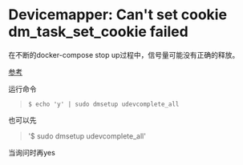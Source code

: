 # Devicemapper: Can't set cookie dm_task_set_cookie failed

在不断的docker-compose stop up过程中，信号量可能没有正确的释放。

[参考](https://github.com/kubevirt/kubevirt/issues/321)

运行命令
> `$ echo 'y' | sudo dmsetup udevcomplete_all`

也可以先

> '$ sudo dmsetup udevcomplete_all'

当询问时再yes

